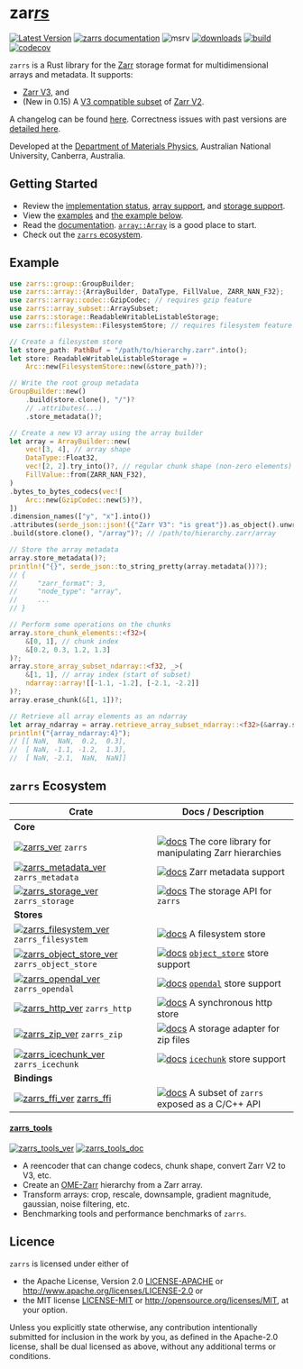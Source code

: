 # zar<u>*rs*</u>

[![Latest Version](https://img.shields.io/crates/v/zarrs.svg)](https://crates.io/crates/zarrs)
[![zarrs documentation](https://docs.rs/zarrs/badge.svg)](https://docs.rs/zarrs)
![msrv](https://img.shields.io/crates/msrv/zarrs)
[![downloads](https://img.shields.io/crates/d/zarrs)](https://crates.io/crates/zarrs)
[![build](https://github.com/LDeakin/zarrs/actions/workflows/ci.yml/badge.svg)](https://github.com/LDeakin/zarrs/actions/workflows/ci.yml)
[![codecov](https://codecov.io/gh/LDeakin/zarrs/graph/badge.svg?token=OBKJQNAZPP)](https://codecov.io/gh/LDeakin/zarrs)

`zarrs` is a Rust library for the [Zarr](https://zarr.dev) storage format for multidimensional arrays and metadata. It supports:
 - [Zarr V3](https://zarr-specs.readthedocs.io/en/latest/v3/core/v3.0.html), and
 - (New in 0.15) A [V3 compatible subset](https://docs.rs/zarrs/latest/zarrs/#implementation-status) of [Zarr V2](https://zarr-specs.readthedocs.io/en/latest/v2/v2.0.html).

A changelog can be found [here](https://github.com/LDeakin/zarrs/blob/main/CHANGELOG.md).
Correctness issues with past versions are [detailed here](https://github.com/LDeakin/zarrs/blob/main/doc/correctness_issues.md).

Developed at the [Department of Materials Physics](https://physics.anu.edu.au/research/mp/), Australian National University, Canberra, Australia.

## Getting Started
- Review the [implementation status](https://docs.rs/zarrs/latest/zarrs/#implementation-status), [array support](https://docs.rs/zarrs/latest/zarrs/#array-support), and [storage support](https://docs.rs/zarrs/latest/zarrs/#storage-support).
- View the [examples](https://github.com/LDeakin/zarrs/tree/main/zarrs/examples) and [the example below](#example).
- Read the [documentation](https://docs.rs/zarrs/latest/zarrs/). [`array::Array`](https://docs.rs/zarrs/latest/zarrs/array/struct.Array.html) is a good place to start.
- Check out the [`zarrs` ecosystem](#zarrs-ecosystem).

## Example
```rust
use zarrs::group::GroupBuilder;
use zarrs::array::{ArrayBuilder, DataType, FillValue, ZARR_NAN_F32};
use zarrs::array::codec::GzipCodec; // requires gzip feature
use zarrs::array_subset::ArraySubset;
use zarrs::storage::ReadableWritableListableStorage;
use zarrs::filesystem::FilesystemStore; // requires filesystem feature

// Create a filesystem store
let store_path: PathBuf = "/path/to/hierarchy.zarr".into();
let store: ReadableWritableListableStorage =
    Arc::new(FilesystemStore::new(&store_path)?);

// Write the root group metadata
GroupBuilder::new()
    .build(store.clone(), "/")?
    // .attributes(...)
    .store_metadata()?;

// Create a new V3 array using the array builder
let array = ArrayBuilder::new(
    vec![3, 4], // array shape
    DataType::Float32,
    vec![2, 2].try_into()?, // regular chunk shape (non-zero elements)
    FillValue::from(ZARR_NAN_F32),
)
.bytes_to_bytes_codecs(vec![
    Arc::new(GzipCodec::new(5)?),
])
.dimension_names(["y", "x"].into())
.attributes(serde_json::json!({"Zarr V3": "is great"}).as_object().unwrap().clone())
.build(store.clone(), "/array")?; // /path/to/hierarchy.zarr/array

// Store the array metadata
array.store_metadata()?;
println!("{}", serde_json::to_string_pretty(array.metadata())?);
// {
//     "zarr_format": 3,
//     "node_type": "array",
//     ...
// }

// Perform some operations on the chunks
array.store_chunk_elements::<f32>(
    &[0, 1], // chunk index
    &[0.2, 0.3, 1.2, 1.3]
)?;
array.store_array_subset_ndarray::<f32, _>(
    &[1, 1], // array index (start of subset)
    ndarray::array![[-1.1, -1.2], [-2.1, -2.2]]
)?;
array.erase_chunk(&[1, 1])?;

// Retrieve all array elements as an ndarray
let array_ndarray = array.retrieve_array_subset_ndarray::<f32>(&array.subset_all())?;
println!("{array_ndarray:4}");
// [[ NaN,  NaN,  0.2,  0.3],
//  [ NaN, -1.1, -1.2,  1.3],
//  [ NaN, -2.1,  NaN,  NaN]]
```

## `zarrs` Ecosystem

| Crate                                                                                         | Docs / Description                                                                                                              |
| --------------------------------------------------------------------------------------------- | ------------------------------------------------------------------------------------------------------------------------------- |
| **Core**                                                                                      |                                                                                                                                 |
| [![zarrs_ver]](https://crates.io/crates/zarrs) `zarrs`                                        | [![docs]](https://docs.rs/zarrs)              The core library for manipulating Zarr hierarchies                                |
| [![zarrs_metadata_ver]](https://crates.io/crates/zarrs_metadata) `zarrs_metadata`             | [![docs]](https://docs.rs/zarrs_metadata)     Zarr metadata support                                                             |
| [![zarrs_storage_ver]](https://crates.io/crates/zarrs_storage) `zarrs_storage`                | [![docs]](https://docs.rs/zarrs_storage)      The storage API for `zarrs`                                                       |
| **Stores**                                                                                    |                                                                                                                                 |
| [![zarrs_filesystem_ver]](https://crates.io/crates/zarrs_filesystem) `zarrs_filesystem`       | [![docs]](https://docs.rs/zarrs_filesystem)   A filesystem store                                                                |
| [![zarrs_object_store_ver]](https://crates.io/crates/zarrs_object_store) `zarrs_object_store` | [![docs]](https://docs.rs/zarrs_object_store) [`object_store`](https://docs.rs/object_store/latest/object_store/) store support |
| [![zarrs_opendal_ver]](https://crates.io/crates/zarrs_opendal) `zarrs_opendal`                | [![docs]](https://docs.rs/zarrs_opendal)      [`opendal`](https://docs.rs/opendal/latest/opendal/) store support                |
| [![zarrs_http_ver]](https://crates.io/crates/zarrs_http) `zarrs_http`                         | [![docs]](https://docs.rs/zarrs_http)         A synchronous http store                                                          |
| [![zarrs_zip_ver]](https://crates.io/crates/zarrs_zip) `zarrs_zip`                            | [![docs]](https://docs.rs/zarrs_zip)          A storage adapter for zip files                                                   |
| [![zarrs_icechunk_ver]](https://crates.io/crates/zarrs_icechunk) `zarrs_icechunk`             | [![docs]](https://docs.rs/zarrs_icechunk) [`icechunk`](https://docs.rs/icechunk/latest/icechunk/) store support                 |
| **Bindings**                                                                                  |                                                                                                                                 |
| [![zarrs_ffi_ver]](https://crates.io/crates/zarrs_ffi) [zarrs_ffi]                            | [![docs]](https://docs.rs/zarrs_ffi)          A subset of `zarrs` exposed as a C/C++ API                                        |

[docs]: https://img.shields.io/badge/docs-brightgreen
[zarrs_ver]: https://img.shields.io/crates/v/zarrs?label=
[zarrs_metadata_ver]: https://img.shields.io/crates/v/zarrs_metadata?label=
[zarrs_storage_ver]: https://img.shields.io/crates/v/zarrs_storage?label=
[zarrs_filesystem_ver]: https://img.shields.io/crates/v/zarrs_filesystem?label=
[zarrs_http_ver]: https://img.shields.io/crates/v/zarrs_http?label=
[zarrs_object_store_ver]: https://img.shields.io/crates/v/zarrs_object_store?label=
[zarrs_opendal_ver]: https://img.shields.io/crates/v/zarrs_opendal?label=
[zarrs_zip_ver]: https://img.shields.io/crates/v/zarrs_zip?label=
[zarrs_icechunk_ver]: https://img.shields.io/crates/v/zarrs_icechunk?label=
[zarrs_ffi_ver]: https://img.shields.io/crates/v/zarrs_ffi?label=
[zarrs_ffi]: https://github.com/LDeakin/zarrs_ffi

#### [zarrs_tools]
[![zarrs_tools_ver]](https://crates.io/crates/zarrs_tools) [![zarrs_tools_doc]](https://docs.rs/zarrs_tools)

[zarrs_tools]: https://github.com/LDeakin/zarrs_tools
[zarrs_tools_ver]: https://img.shields.io/crates/v/zarrs_tools.svg
[zarrs_tools_doc]: https://docs.rs/zarrs_tools/badge.svg

  - A reencoder that can change codecs, chunk shape, convert Zarr V2 to V3, etc.
  - Create an [OME-Zarr](https://ngff.openmicroscopy.org/latest/) hierarchy from a Zarr array.
  - Transform arrays: crop, rescale, downsample, gradient magnitude, gaussian, noise filtering, etc.
  - Benchmarking tools and performance benchmarks of `zarrs`.

## Licence
`zarrs` is licensed under either of
 - the Apache License, Version 2.0 [LICENSE-APACHE](./LICENCE-APACHE) or <http://www.apache.org/licenses/LICENSE-2.0> or
 - the MIT license [LICENSE-MIT](./LICENCE-MIT) or <http://opensource.org/licenses/MIT>, at your option.

Unless you explicitly state otherwise, any contribution intentionally submitted for inclusion in the work by you, as defined in the Apache-2.0 license, shall be dual licensed as above, without any additional terms or conditions.
